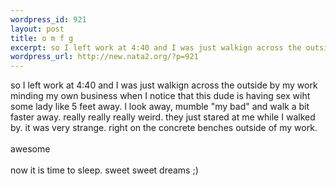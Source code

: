 ```yaml
--- 
wordpress_id: 921
layout: post
title: o m f g
excerpt: so I left work at 4:40 and I was just walkign across the outside by my work minding my own business when I notice that this dude is having sex wiht some lady like 5 feet away. I look away, mumble "my bad" and walk a bit faster away. really really really weird. they just stared at me while I walked by. it was very strange. right on the concrete benches outside of my work. awesome
wordpress_url: http://new.nata2.org/?p=921
---
```

so I left work at 4:40 and I was just walkign across the outside by my work minding my own business when I notice that this dude is having sex wiht some lady like 5 feet away. I look away, mumble "my bad" and walk a bit faster away. really really really weird. they just stared at me while I walked by. it was very strange. right on the concrete benches outside of my work. <br/><bR>awesome<br/><br/>now it is time to sleep. sweet sweet dreams ;)
